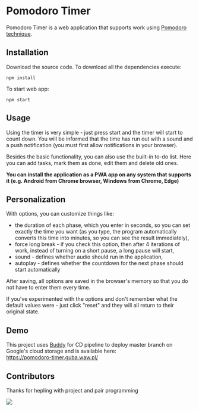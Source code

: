 # Pomodoro Timer

Pomodoro Timer is a web application that supports work using [Pomodoro technique](https://en.wikipedia.org/wiki/Pomodoro_Technique).

## Installation

Download the source code.
To download all the dependencies execute:

```
npm install
```

To start web app:
```
npm start
```

## Usage

Using the timer is very simple - just press start and the timer will start to count down. You will be informed that the time has run out with a sound and a push notification (you must first allow notifications in your browser).

Besides the basic functionality, you can also use the built-in to-do list. Here you can add tasks, mark them as done, edit them and delete old ones.

**You can install the application as a PWA app on any system that supports it (e.g. Android from Chrome browser, Windows from Chrome, Edge)**

## Personalization

With options, you can customize things like:

- the duration of each phase, which you enter in seconds, so you can set exactly the time you want (as you type, the program automatically converts this time into minutes, so you can see the result immediately),
- force long break - if you check this option, then after 4 iterations of work, instead of turning on a short pause, a long pause will start,
- sound - defines whether audio should run in the application,
- autoplay - defines whether the countdown for the next phase should start automatically

After saving, all options are saved in the browser's memory so that you do not have to enter them every time.

If you've experimented with the options and don't remember what the default values were - just click "reset" and they will all return to their original state.

## Demo

This project uses [Buddy](https://buddy.works/) for CD pipeline to deploy master branch on Google's cloud storage and is available here:\
https://pomodoro-timer.guba.waw.pl/

## Contributors

Thanks for hepling with project and pair programming

<a href="https://github.com/tope96/pomodoro-timer/graphs/contributors">
  <img src="https://contributors-img.web.app/image?repo=tope96/pomodoro-timer" />
</a>
